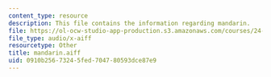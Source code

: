 ```yaml
---
content_type: resource
description: This file contains the information regarding mandarin.
file: https://ol-ocw-studio-app-production.s3.amazonaws.com/courses/24-915-linguistic-phonetics-fall-2015/0910b25673245fed704780593dce87e9_mandarin.aiff
file_type: audio/x-aiff
resourcetype: Other
title: mandarin.aiff
uid: 0910b256-7324-5fed-7047-80593dce87e9
---
```

